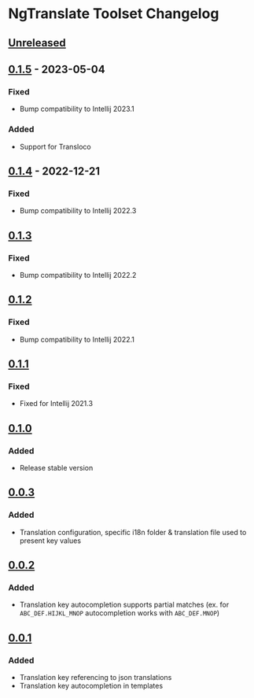 <!-- Keep a Changelog guide -> https://keepachangelog.com -->

# NgTranslate Toolset Changelog

## [Unreleased]

## [0.1.5] - 2023-05-04

### Fixed
- Bump compatibility to Intellij 2023.1

### Added
- Support for Transloco

## [0.1.4] - 2022-12-21

### Fixed
- Bump compatibility to Intellij 2022.3

## [0.1.3]

### Fixed
- Bump compatibility to Intellij 2022.2

## [0.1.2]

### Fixed
- Bump compatibility to Intellij 2022.1

## [0.1.1]

### Fixed
- Fixed for Intellij 2021.3

## [0.1.0]

### Added
- Release stable version

## [0.0.3]

### Added
- Translation configuration, specific i18n folder & translation file used to present key values

## [0.0.2]

### Added
- Translation key autocompletion supports partial matches
  (ex. for `ABC_DEF.HIJKL_MNOP` autocompletion works with `ABC_DEF.MNOP`)

## [0.0.1]

### Added
- Translation key referencing to json translations
- Translation key autocompletion in templates

[Unreleased]: https://plugins.jetbrains.com/plugin/17450-ngtranslate-toolset/compare/v0.1.4...HEAD
[0.1.5]: https://plugins.jetbrains.com/plugin/17450-ngtranslate-toolset/compare/v0.1.4...v0.1.5
[0.1.4]: https://plugins.jetbrains.com/plugin/17450-ngtranslate-toolset/compare/v0.1.3...v0.1.4
[0.1.3]: https://plugins.jetbrains.com/plugin/17450-ngtranslate-toolset/compare/v0.1.2...v0.1.3
[0.1.2]: https://plugins.jetbrains.com/plugin/17450-ngtranslate-toolset/compare/v0.1.1...v0.1.2
[0.1.1]: https://plugins.jetbrains.com/plugin/17450-ngtranslate-toolset/compare/v0.1.0...v0.1.1
[0.1.0]: https://plugins.jetbrains.com/plugin/17450-ngtranslate-toolset/compare/v0.0.3...v0.1.0
[0.0.3]: https://plugins.jetbrains.com/plugin/17450-ngtranslate-toolset/compare/v0.0.2...v0.0.3
[0.0.2]: https://plugins.jetbrains.com/plugin/17450-ngtranslate-toolset/compare/v0.0.1...v0.0.2
[0.0.1]: https://plugins.jetbrains.com/plugin/17450-ngtranslate-toolset/commits/v0.0.1
